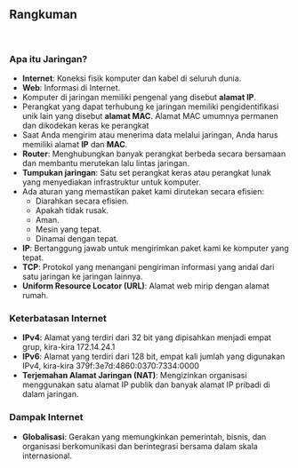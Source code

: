 ## Rangkuman

<br>

### Apa itu Jaringan?

* **Internet**: Koneksi fisik komputer dan kabel di seluruh dunia.
* **Web**: Informasi di Internet.
* Komputer di jaringan memiliki pengenal yang disebut **alamat IP**.
* Perangkat yang dapat terhubung ke jaringan memiliki
pengidentifikasi unik lain yang disebut **alamat MAC**.
Alamat MAC umumnya permanen dan dikodekan keras ke perangkat
* Saat Anda mengirim atau menerima data melalui jaringan, Anda harus memiliki alamat **IP** dan **MAC**.
* **Router**: Menghubungkan banyak perangkat berbeda secara bersamaan dan membantu merutekan lalu lintas jaringan.
* **Tumpukan jaringan**: Satu set perangkat keras atau perangkat lunak yang menyediakan infrastruktur untuk komputer.
* Ada aturan yang memastikan paket kami dirutekan secara efisien:
  * Diarahkan secara efisien.
  * Apakah tidak rusak.
  * Aman.
  * Mesin yang tepat.
  * Dinamai dengan tepat.
* **IP**: Bertanggung jawab untuk mengirimkan paket kami ke komputer yang tepat.
* **TCP**: Protokol yang menangani pengiriman informasi yang andal dari satu jaringan ke jaringan lainnya.
* **Uniform Resource Locator (URL)**: Alamat web mirip dengan alamat rumah.

### Keterbatasan Internet

* **IPv4**: Alamat yang terdiri dari 32 bit yang dipisahkan menjadi empat grup, kira-kira 172.14.24.1
* **IPv6**: Alamat yang terdiri dari 128 bit, empat kali jumlah yang digunakan IPv4, kira-kira 379f:3e7d:4860:0370:7334:0000
* **Terjemahan Alamat Jaringan (NAT)**: Mengizinkan organisasi menggunakan satu alamat IP publik dan banyak alamat IP pribadi di dalam jaringan.

### Dampak Internet

* **Globalisasi**: Gerakan yang memungkinkan pemerintah, bisnis, dan organisasi berkomunikasi dan berintegrasi bersama dalam skala internasional.
